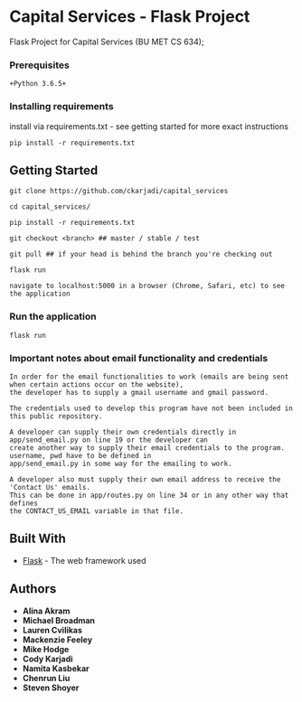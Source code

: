 # Capital Services - Flask Project

Flask Project for Capital Services (BU MET CS 634);

### Prerequisites
```
+Python 3.6.5+
```

### Installing requirements

install via requirements.txt - see getting started for more exact instructions

```
pip install -r requirements.txt
```

## Getting Started
```
git clone https://github.com/ckarjadi/capital_services

cd capital_services/

pip install -r requirements.txt

git checkout <branch> ## master / stable / test

git pull ## if your head is behind the branch you're checking out

flask run

navigate to localhost:5000 in a browser (Chrome, Safari, etc) to see the application

```

### Run the application

```
flask run
```

### Important notes about email functionality and credentials

```
In order for the email functionalities to work (emails are being sent when certain actions occur on the website),
the developer has to supply a gmail username and gmail password.

The credentials used to develop this program have not been included in this public repository.

A developer can supply their own credentials directly in app/send_email.py on line 19 or the developer can
create another way to supply their email credentials to the program. username, pwd have to be defined in
app/send_email.py in some way for the emailing to work.

A developer also must supply their own email address to receive the 'Contact Us' emails.
This can be done in app/routes.py on line 34 or in any other way that defines
the CONTACT_US_EMAIL variable in that file.

```

## Built With

* [Flask](https://github.com/pallets/flask) - The web framework used

## Authors

* **Alina Akram**
* **Michael Broadman**
* **Lauren Cvilikas**
* **Mackenzie Feeley**
* **Mike Hodge**
* **Cody Karjadi**
* **Namita Kasbekar**
* **Chenrun Liu**
* **Steven Shoyer**
